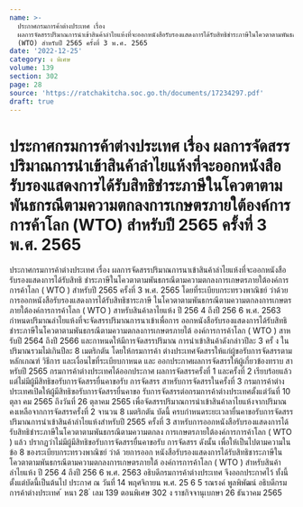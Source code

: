 ```yaml
---
name: >-
  ประกาศกรมการค้าต่างประเทศ เรื่อง
  ผลการจัดสรรปริมาณการนำเข้าสินค้าลำไยแห้งที่จะออกหนังสือรับรองแสดงการได้รับสิทธิชำระภาษีในโควตาตามพันธกรณีตามความตกลงการเกษตรภายใต้องค์การการค้าโลก
  (WTO) สำหรับปี 2565 ครั้งที่ 3 พ.ศ. 2565
date: '2022-12-25'
category: ง พิเศษ
volume: 139
section: 302
page: 28
source: 'https://ratchakitcha.soc.go.th/documents/17234297.pdf'
draft: true
---
```


# ประกาศกรมการค้าต่างประเทศ เรื่อง ผลการจัดสรรปริมาณการนำเข้าสินค้าลำไยแห้งที่จะออกหนังสือรับรองแสดงการได้รับสิทธิชำระภาษีในโควตาตามพันธกรณีตามความตกลงการเกษตรภายใต้องค์การการค้าโลก (WTO) สำหรับปี 2565 ครั้งที่ 3 พ.ศ. 2565

ประกาศกรมการค้าต่างประเทศ เรื่อง ผลการจัดสรรปริมาณการนาเข้าสินค้าลำไยแห้งที่จะออกหนังสือรับรองแสดงการได้รับสิทธิ ชำระภาษีในโควตาตามพันธกรณีตามความตกลงการเกษตรภายใต้องค์การการค้าโลก ( WTO ) สำหรับปี 2565 ครั้งที่ 3 พ.ศ. 2565 โดยที่ระเบียบกระทรวงพาณิชย์ ว่าด้วยการออกหนังสือรับรองแสดงการได้รับสิทธิชาระภาษี ในโควตาตามพันธกรณีตามความตกลงการเกษตรภายใต้องค์การการค้าโลก ( WTO ) สาหรับสินค้าลาไยแห้ง ปี 256 4 ถึงปี 256 6 พ.ศ. 2563 กำหนดปริมาณลำไยแห้งที่จะจัดสรรปริมาณการนาเข้าเพื่อการ ออกหนังสือรับรองแสดงการได้รับสิทธิชำระภาษีในโควตาตามพันธกรณีตามความตกลงการเกษตรภายใต้ องค์การการค้าโลก ( WTO ) สาหรับปี 2564 ถึงปี 2566 และกาหนดให้มีการจัดสรรปริมาณ การนำเข้าสินค้าดังกล่าวปีละ 3 ครั้ ง ในปริมาณรวมไม่เกินปีละ 8 เมตริกตัน โดยให้กรมการค้า ต่างประเทศจัดสรรให้แก่ผู้ขอรับการจัดสรรตามหลักเกณฑ์ วิธีการ และเงื่อนไขที่ระเบียบกาหนด และ ออกประกาศผลการจัดสรรให้ผู้เกี่ยวข้องทราบ สาหรับปี 2565 กรมการค้าต่างประเทศได้ออกประกาศ ผลการจัดสรรครั้งที่ 1 และครั้งที่ 2 เรียบร้อยแล้ว แต่ไม่มีผู้มีสิทธิขอรับการจัดสรรยื่นคาขอรับ การจัดสรร สาหรับการจัดสรรในครั้งที่ 3 กรมการค้าต่างประเทศเปิดให้ผู้มีสิทธิขอรับการจัดสรรยื่นคาขอ รับการจัดสรรต่อกรมการค้าต่างประเทศตั้งแต่วันที่ 10 ตุลา คม 2565 ถึงวันที่ 26 ตุลาคม 2565 เพื่อจัดสรรปริมาณการนำเข้าสินค้าลาไยแห้งจากปริมาณคงเหลือจากการจัดสรรครั้งที่ 2 จานวน 8 เมตริกตัน บัดนี้ ครบกำหนดระยะเวลายื่นคาขอรับการจัดสรรปริมาณการนำเข้าสินค้าลำไยแห้งสำหรับปี 2565 ครั้งที่ 3 สาหรับการออกหนังสือรับรองแสดงการได้รับสิทธิชำระภาษีในโควตาตามพันธกรณีตามความตกลง การเกษตรภายใต้องค์การการค้าโลก ( WTO ) แล้ว ปรากฏว่าไม่มีผู้มีสิทธิขอรับการจัดสรรยื่นคาขอรับ การจัดสรร ดังนั้น เพื่อให้เป็นไปตามความในข้อ 8 ของระเบียบกระทรวงพาณิชย์ ว่าด้ วยการออก หนังสือรับรองแสดงการได้รับสิทธิชาระภาษีในโควตาตามพันธกรณีตามความตกลงการเกษตรภายใต้ องค์การการค้าโลก ( WTO ) สำหรับสินค้าลำไยแห้ง ปี 256 4 ถึงปี 256 6 พ.ศ. 2563 อธิบดีกรมการค้าต่างประเทศ จึงออกประกาศไว้ ทั้งนี้ ตั้งแต่บัดนี้เป็นต้นไป ประกาศ ณ วันที่ 14 พฤศจิกายน พ.ศ. 25 6 5 รณรงค์ พูลพิพัฒน์ อธิบดีกรมการค้าต่างประเทศ ้ หนา 28 ่ เลม 139 ตอนพิเศษ 302 ง ราชกิจจานุเบกษา 26 ธันวาคม 2565
